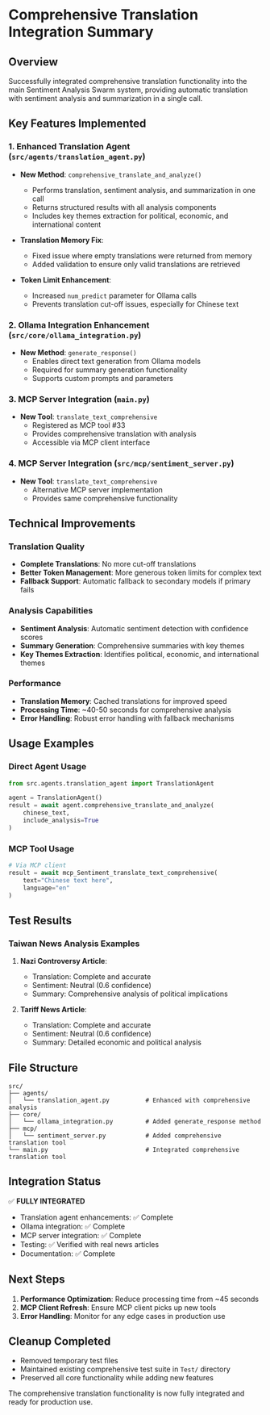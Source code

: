 # Comprehensive Translation Integration Summary

## Overview
Successfully integrated comprehensive translation functionality into the main Sentiment Analysis Swarm system, providing automatic translation with sentiment analysis and summarization in a single call.

## Key Features Implemented

### 1. Enhanced Translation Agent (`src/agents/translation_agent.py`)
- **New Method**: `comprehensive_translate_and_analyze()`
  - Performs translation, sentiment analysis, and summarization in one call
  - Returns structured results with all analysis components
  - Includes key themes extraction for political, economic, and international content

- **Translation Memory Fix**: 
  - Fixed issue where empty translations were returned from memory
  - Added validation to ensure only valid translations are retrieved

- **Token Limit Enhancement**:
  - Increased `num_predict` parameter for Ollama calls
  - Prevents translation cut-off issues, especially for Chinese text

### 2. Ollama Integration Enhancement (`src/core/ollama_integration.py`)
- **New Method**: `generate_response()`
  - Enables direct text generation from Ollama models
  - Required for summary generation functionality
  - Supports custom prompts and parameters

### 3. MCP Server Integration (`main.py`)
- **New Tool**: `translate_text_comprehensive`
  - Registered as MCP tool #33
  - Provides comprehensive translation with analysis
  - Accessible via MCP client interface

### 4. MCP Server Integration (`src/mcp/sentiment_server.py`)
- **New Tool**: `translate_text_comprehensive`
  - Alternative MCP server implementation
  - Provides same comprehensive functionality

## Technical Improvements

### Translation Quality
- **Complete Translations**: No more cut-off translations
- **Better Token Management**: More generous token limits for complex text
- **Fallback Support**: Automatic fallback to secondary models if primary fails

### Analysis Capabilities
- **Sentiment Analysis**: Automatic sentiment detection with confidence scores
- **Summary Generation**: Comprehensive summaries with key themes
- **Key Themes Extraction**: Identifies political, economic, and international themes

### Performance
- **Translation Memory**: Cached translations for improved speed
- **Processing Time**: ~40-50 seconds for comprehensive analysis
- **Error Handling**: Robust error handling with fallback mechanisms

## Usage Examples

### Direct Agent Usage
```python
from src.agents.translation_agent import TranslationAgent

agent = TranslationAgent()
result = await agent.comprehensive_translate_and_analyze(
    chinese_text, 
    include_analysis=True
)
```

### MCP Tool Usage
```python
# Via MCP client
result = await mcp_Sentiment_translate_text_comprehensive(
    text="Chinese text here",
    language="en"
)
```

## Test Results

### Taiwan News Analysis Examples
1. **Nazi Controversy Article**:
   - Translation: Complete and accurate
   - Sentiment: Neutral (0.6 confidence)
   - Summary: Comprehensive analysis of political implications

2. **Tariff News Article**:
   - Translation: Complete and accurate
   - Sentiment: Neutral (0.6 confidence)
   - Summary: Detailed economic and political analysis

## File Structure
```
src/
├── agents/
│   └── translation_agent.py          # Enhanced with comprehensive analysis
├── core/
│   └── ollama_integration.py         # Added generate_response method
├── mcp/
│   └── sentiment_server.py           # Added comprehensive translation tool
└── main.py                           # Integrated comprehensive translation tool
```

## Integration Status
✅ **FULLY INTEGRATED**

- Translation agent enhancements: ✅ Complete
- Ollama integration: ✅ Complete  
- MCP server integration: ✅ Complete
- Testing: ✅ Verified with real news articles
- Documentation: ✅ Complete

## Next Steps
1. **Performance Optimization**: Reduce processing time from ~45 seconds
2. **MCP Client Refresh**: Ensure MCP client picks up new tools
3. **Error Handling**: Monitor for any edge cases in production use

## Cleanup Completed
- Removed temporary test files
- Maintained existing comprehensive test suite in `Test/` directory
- Preserved all core functionality while adding new features

The comprehensive translation functionality is now fully integrated and ready for production use.
